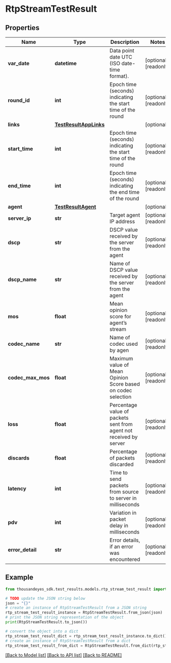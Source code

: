 # RtpStreamTestResult


## Properties

Name | Type | Description | Notes
------------ | ------------- | ------------- | -------------
**var_date** | **datetime** | Data point date UTC (ISO date-time format). | [optional] [readonly] 
**round_id** | **int** | Epoch time (seconds) indicating the start time of the round | [optional] [readonly] 
**links** | [**TestResultAppLinks**](TestResultAppLinks.md) |  | [optional] 
**start_time** | **int** | Epoch time (seconds) indicating the start time of the round | [optional] [readonly] 
**end_time** | **int** | Epoch time (seconds) indicating the end time of the round | [optional] [readonly] 
**agent** | [**TestResultAgent**](TestResultAgent.md) |  | [optional] 
**server_ip** | **str** | Target agent IP address | [optional] [readonly] 
**dscp** | **str** | DSCP value received by the server from the agent | [optional] [readonly] 
**dscp_name** | **str** | Name of DSCP value received by the server from the agent | [optional] [readonly] 
**mos** | **float** | Mean opinion score for agent’s stream | [optional] [readonly] 
**codec_name** | **str** | Name of codec used by agen | [optional] [readonly] 
**codec_max_mos** | **float** | Maximum value of Mean Opinion Score based on codec selection | [optional] [readonly] 
**loss** | **float** | Percentage value of packets sent from agent not received by server | [optional] [readonly] 
**discards** | **float** | Percentage of packets discarded | [optional] [readonly] 
**latency** | **int** | Time to send packets from source to server in milliseconds | [optional] [readonly] 
**pdv** | **int** | Variation in packet delay in milliseconds | [optional] [readonly] 
**error_detail** | **str** | Error details, if an error was encountered | [optional] [readonly] 

## Example

```python
from thousandeyes_sdk.test_results.models.rtp_stream_test_result import RtpStreamTestResult

# TODO update the JSON string below
json = "{}"
# create an instance of RtpStreamTestResult from a JSON string
rtp_stream_test_result_instance = RtpStreamTestResult.from_json(json)
# print the JSON string representation of the object
print(RtpStreamTestResult.to_json())

# convert the object into a dict
rtp_stream_test_result_dict = rtp_stream_test_result_instance.to_dict()
# create an instance of RtpStreamTestResult from a dict
rtp_stream_test_result_from_dict = RtpStreamTestResult.from_dict(rtp_stream_test_result_dict)
```
[[Back to Model list]](../README.md#documentation-for-models) [[Back to API list]](../README.md#documentation-for-api-endpoints) [[Back to README]](../README.md)


